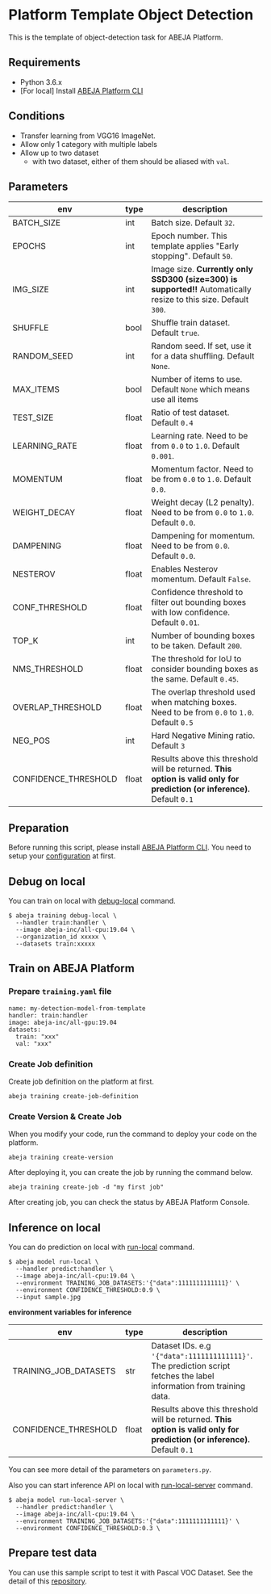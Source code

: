 # Platform Template Object Detection

This is the template of object-detection task for ABEJA Platform.

## Requirements

- Python 3.6.x
- [For local] Install [ABEJA Platform CLI](https://developers.abeja.io/developer-tools/cli/)

## Conditions
- Transfer learning from VGG16 ImageNet.
- Allow only 1 category with multiple labels
- Allow up to two dataset
    - with two dataset, either of them should be aliased with `val`.

## Parameters

| env | type | description |
| --- | --- | --- |
| BATCH_SIZE | int | Batch size. Default `32`. |
| EPOCHS | int | Epoch number. This template applies "Early stopping". Default `50`. |
| IMG_SIZE | int | Image size. **Currently only SSD300 (size=300) is supported!!** Automatically resize to this size. Default `300`. |
| SHUFFLE | bool | Shuffle train dataset. Default `true`. |
| RANDOM_SEED | int | Random seed. If set, use it for a data shuffling. Default `None`. |
| MAX_ITEMS | bool | Number of items to use. Default `None` which means use all items |
| TEST_SIZE | float | Ratio of test dataset. Default `0.4` |
| LEARNING_RATE | float | Learning rate. Need to be from `0.0` to `1.0`. Default `0.001`. |
| MOMENTUM | float | Momentum factor. Need to be from `0.0` to `1.0`. Default `0.0`. |
| WEIGHT_DECAY | float | Weight decay (L2 penalty). Need to be from `0.0` to `1.0`. Default `0.0`. |
| DAMPENING | float | Dampening for momentum. Need to be from `0.0`. Default `0.0`. |
| NESTEROV | float | Enables Nesterov momentum. Default `False`. |
| CONF_THRESHOLD | float | Confidence threshold to filter out bounding boxes with low confidence. Default `0.01`. |
| TOP_K | int | Number of bounding boxes to be taken. Default `200`. |
| NMS_THRESHOLD | float | The threshold for IoU to consider bounding boxes as the same. Default `0.45`. |
| OVERLAP_THRESHOLD | float | The overlap threshold used when matching boxes. Need to be from `0.0` to `1.0`. Default `0.5` |
| NEG_POS | int | Hard Negative Mining ratio. Default `3` |
| CONFIDENCE_THRESHOLD | float | Results above this threshold will be returned. **This option is valid only for prediction (or inference).** Default `0.1` |

## Preparation

Before running this script, please install [ABEJA Platform CLI](https://developers.abeja.io/developer-tools/cli/).
You need to setup your [configuration](https://developers.abeja.io/reference/cli/configuration-command/init/) at first.


## Debug on local

You can train on local with [debug-local](https://developers.abeja.io/reference/cli/training-command/training-debug-local/) command.

```
$ abeja training debug-local \
  --handler train:handler \
  --image abeja-inc/all-cpu:19.04 \
  --organization_id xxxxx \ 
  --datasets train:xxxxx
```


## Train on ABEJA Platform

### Prepare `training.yaml` file

```
name: my-detection-model-from-template
handler: train:handler
image: abeja-inc/all-gpu:19.04
datasets:
  train: "xxx"
  val: "xxx"
```

### Create Job definition

Create job definition on the platform at first.

```
abeja training create-job-definition
```

### Create Version & Create Job

When you modify your code, run the command to deploy your code on the platform.

```
abeja training create-version
```

After deploying it, you can create the job by running the command below.

```
abeja training create-job -d "my first job"
```

After creating job, you can check the status by ABEJA Platform Console.

## Inference on local

You can do prediction on local with [run-local](https://developers.abeja.io/reference/cli/model-command/run-local/) command.

```
$ abeja model run-local \
  --handler predict:handler \
  --image abeja-inc/all-cpu:19.04 \
  --environment TRAINING_JOB_DATASETS:'{"data":1111111111111}' \
  --environment CONFIDENCE_THRESHOLD:0.9 \
  --input sample.jpg
```

**environment variables for inference**

| env | type | description |
| --- | --- | --- |
| TRAINING_JOB_DATASETS | str | Dataset IDs. e.g `'{"data":1111111111111}'`.  The prediction script fetches the label information from training data. |
| CONFIDENCE_THRESHOLD | float | Results above this threshold will be returned. **This option is valid only for prediction (or inference).** Default `0.1` |

You can see more detail of the parameters on `parameters.py`.

Also you can start inference API on local with [run-local-server](https://developers.abeja.io/reference/cli/model-command/run-local-server/) command.

```
$ abeja model run-local-server \
  --handler predict:handler \
  --image abeja-inc/all-cpu:19.04 \
  --environment TRAINING_JOB_DATASETS:'{"data":1111111111111}' \
  --environment CONFIDENCE_THRESHOLD:0.3 \
```

## Prepare test data

You can use this sample script to test it with Pascal VOC Dataset.
See the detail of this [repository](https://github.com/abeja-inc/abeja-platform-samples/tree/master/dataset/voc).